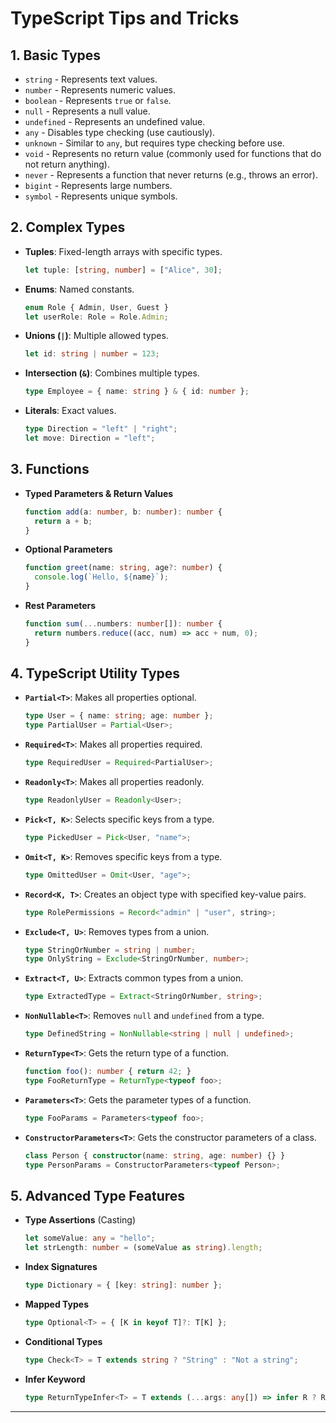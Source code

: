 # TypeScript Tips and Tricks

## 1. Basic Types
- `string` - Represents text values.
- `number` - Represents numeric values.
- `boolean` - Represents `true` or `false`.
- `null` - Represents a null value.
- `undefined` - Represents an undefined value.
- `any` - Disables type checking (use cautiously).
- `unknown` - Similar to `any`, but requires type checking before use.
- `void` - Represents no return value (commonly used for functions that do not return anything).
- `never` - Represents a function that never returns (e.g., throws an error).
- `bigint` - Represents large numbers.
- `symbol` - Represents unique symbols.

## 2. Complex Types
- **Tuples**: Fixed-length arrays with specific types.
  ```typescript
  let tuple: [string, number] = ["Alice", 30];
  ```
- **Enums**: Named constants.
  ```typescript
  enum Role { Admin, User, Guest }
  let userRole: Role = Role.Admin;
  ```
- **Unions (`|`)**: Multiple allowed types.
  ```typescript
  let id: string | number = 123;
  ```
- **Intersection (`&`)**: Combines multiple types.
  ```typescript
  type Employee = { name: string } & { id: number };
  ```
- **Literals**: Exact values.
  ```typescript
  type Direction = "left" | "right";
  let move: Direction = "left";
  ```

## 3. Functions
- **Typed Parameters & Return Values**
  ```typescript
  function add(a: number, b: number): number {
    return a + b;
  }
  ```
- **Optional Parameters**
  ```typescript
  function greet(name: string, age?: number) {
    console.log(`Hello, ${name}`);
  }
  ```
- **Rest Parameters**
  ```typescript
  function sum(...numbers: number[]): number {
    return numbers.reduce((acc, num) => acc + num, 0);
  }
  ```

## 4. TypeScript Utility Types
- **`Partial<T>`**: Makes all properties optional.
  ```typescript
  type User = { name: string; age: number };
  type PartialUser = Partial<User>;
  ```
- **`Required<T>`**: Makes all properties required.
  ```typescript
  type RequiredUser = Required<PartialUser>;
  ```
- **`Readonly<T>`**: Makes all properties readonly.
  ```typescript
  type ReadonlyUser = Readonly<User>;
  ```
- **`Pick<T, K>`**: Selects specific keys from a type.
  ```typescript
  type PickedUser = Pick<User, "name">;
  ```
- **`Omit<T, K>`**: Removes specific keys from a type.
  ```typescript
  type OmittedUser = Omit<User, "age">;
  ```
- **`Record<K, T>`**: Creates an object type with specified key-value pairs.
  ```typescript
  type RolePermissions = Record<"admin" | "user", string>;
  ```
- **`Exclude<T, U>`**: Removes types from a union.
  ```typescript
  type StringOrNumber = string | number;
  type OnlyString = Exclude<StringOrNumber, number>;
  ```
- **`Extract<T, U>`**: Extracts common types from a union.
  ```typescript
  type ExtractedType = Extract<StringOrNumber, string>;
  ```
- **`NonNullable<T>`**: Removes `null` and `undefined` from a type.
  ```typescript
  type DefinedString = NonNullable<string | null | undefined>;
  ```
- **`ReturnType<T>`**: Gets the return type of a function.
  ```typescript
  function foo(): number { return 42; }
  type FooReturnType = ReturnType<typeof foo>;
  ```
- **`Parameters<T>`**: Gets the parameter types of a function.
  ```typescript
  type FooParams = Parameters<typeof foo>;
  ```
- **`ConstructorParameters<T>`**: Gets the constructor parameters of a class.
  ```typescript
  class Person { constructor(name: string, age: number) {} }
  type PersonParams = ConstructorParameters<typeof Person>;
  ```

## 5. Advanced Type Features
- **Type Assertions** (Casting)
  ```typescript
  let someValue: any = "hello";
  let strLength: number = (someValue as string).length;
  ```
- **Index Signatures**
  ```typescript
  type Dictionary = { [key: string]: number };
  ```
- **Mapped Types**
  ```typescript
  type Optional<T> = { [K in keyof T]?: T[K] };
  ```
- **Conditional Types**
  ```typescript
  type Check<T> = T extends string ? "String" : "Not a string";
  ```
- **Infer Keyword**
  ```typescript
  type ReturnTypeInfer<T> = T extends (...args: any[]) => infer R ? R : never;
  ```

---


